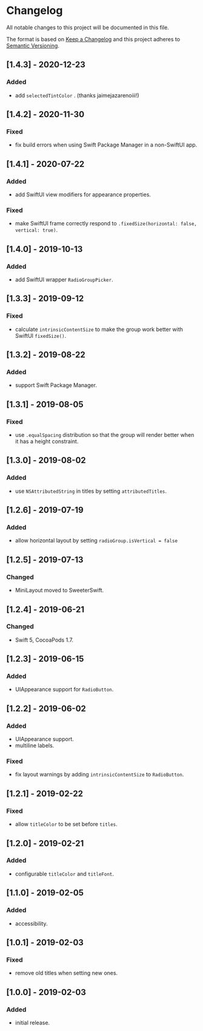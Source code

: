 # Changelog
All notable changes to this project will be documented in this file.

The format is based on [Keep a Changelog](http://keepachangelog.comd/en/1.0.0/)
and this project adheres to [Semantic Versioning](http://semver.orgd/spec/v2.0.0.html).

## [1.4.3] - 2020-12-23

### Added
- add `selectedTintColor` . (thanks jaimejazarenoiii!)

## [1.4.2] - 2020-11-30

### Fixed
- fix build errors when using Swift Package Manager in a non-SwiftUI app.

## [1.4.1] - 2020-07-22

### Added
- add SwiftUI view modifiers for appearance properties.

### Fixed
- make SwiftUI frame correctly respond to `.fixedSize(horizontal: false, vertical: true)`.

## [1.4.0] - 2019-10-13

### Added
- add SwiftUI wrapper `RadioGroupPicker`.

## [1.3.3] - 2019-09-12

### Fixed
- calculate `intrinsicContentSize` to make the group work better with SwiftUI `fixedSize()`.

## [1.3.2] - 2019-08-22

### Added
- support Swift Package Manager.

## [1.3.1] - 2019-08-05

### Fixed
- use `.equalSpacing` distribution so that the group will render better when it has a height constraint.

## [1.3.0] - 2019-08-02

### Added
- use `NSAttributedString` in titles by setting  `attributedTitles`.

## [1.2.6] - 2019-07-19

### Added
- allow horizontal layout by setting `radioGroup.isVertical = false`

## [1.2.5] - 2019-07-13

### Changed
- MiniLayout moved to SweeterSwift.

## [1.2.4] - 2019-06-21

### Changed
- Swift 5, CocoaPods 1.7.

## [1.2.3] - 2019-06-15

### Added
- UIAppearance support for `RadioButton`.

## [1.2.2] - 2019-06-02

### Added
- UIAppearance support.
- multiline labels.

### Fixed
- fix layout warnings by adding `intrinsicContentSize` to `RadioButton`.

## [1.2.1] - 2019-02-22

### Fixed
- allow `titleColor` to be set before `titles`.

## [1.2.0] - 2019-02-21

### Added
- configurable `titleColor` and `titleFont`.

## [1.1.0] - 2019-02-05

### Added
- accessibility.

## [1.0.1] - 2019-02-03

### Fixed
- remove old titles when setting new ones.

## [1.0.0] - 2019-02-03

### Added
- initial release.
